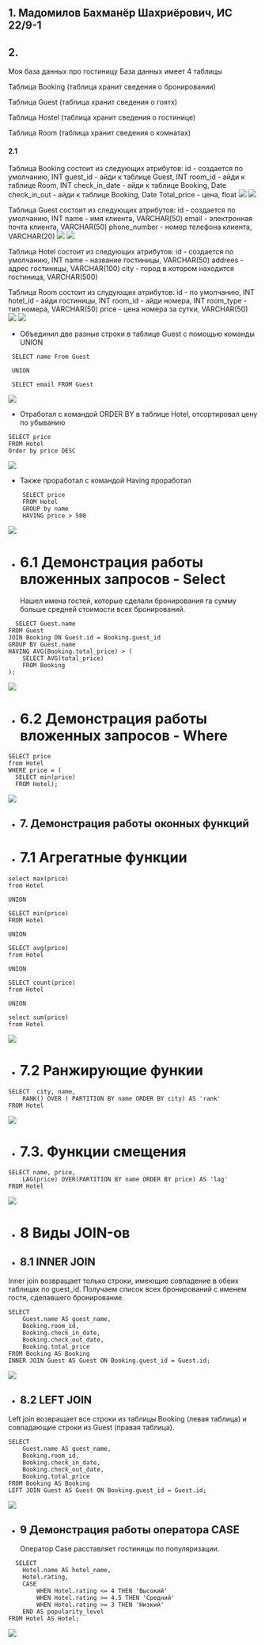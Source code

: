 ## 1. Мадомилов Бахманёр Шахриёрович, ИС 22/9-1

## 2.

Моя база данных про гостиницу
База данных имеет 4 таблицы

Таблица Booking (таблица хранит сведения о бронировании)

Таблица Guest (таблица хранит сведения о гоятх)

Таблица Hostel (таблица хранит сведения о гостинице)

Таблица Room (таблица хранит сведения о комнатах)

#### 2.1

Таблица Booking состоит из следующих атрибутов:
id - создается по умолчанию, INT
guest_id - айди к таблице Guest, INT
room_id - айди к таблице Room, INT
check_in_date - айди к таблице Booking, Date
check_in_out - айди к таблице Booking, Date
Total_price - цена, float
 ![](screens/booking1.png)
 ![](screens/booking2.png)



Таблица Guest состоит из следующих атрибутов:
id - создается по умолчанию, INT
name - имя клиента, VARCHAR(50)
email - электронная почта клиента, VARCHAR(50)
phone_number - номер телефона клиента, VARCHAR(20)
![](screens/Guest1.png)
![](screens/Guest2.png)

Таблица Hotel состоит из следующих атрибутов:
id - создается  по умолчанию, INT
name - название гостиницы, VARCHAR(50)
addrees - адрес гостиницы, VARCHAR(100)
city - город в котором находится гостиница, VARCHAR(500)

Таблица Room состоит из слудующих атрибутов:
id - по умолчанию, INT
hotel_id - айди гостиницы, INT
room_id - айди номера, INT
room_type - тип номера, VARCHAR(50)
price - цена номера за сутки, VARCHAR(50)
![](screens/Room1.png)
![](screens/Room2.png)

* Объединил две разные строки в таблице Guest с помощью команды UNION
```
 SELECT name From Guest
 
 UNION
 
 SELECT email FROM Guest
```
![](screens/Union.png)

* Отработал с командой ORDER BY в таблице Hotel, отсортировал цену по убыванию
```
SELECT price
FROM Hotel
Order by price DESC
```
![](screens/OrderBY.png)

* Также проработал с командой Having проработал
```
    SELECT price
    FROM Hotel
    GROUP by name
    HAVING price > 500
```
![](screens/Having.png)

* # 6.1 Демонстрация работы вложенных запросов - Select
  Нашел имена гостей, которые сделали бронирования га сумму больше средней стоимости всех бронирований.
```
  SELECT Guest.name
FROM Guest
JOIN Booking ON Guest.id = Booking.guest_id
GROUP BY Guest.name
HAVING AVG(Booking.total_price) > (
    SELECT AVG(total_price)
    FROM Booking
);
```
![](screens/select.png)

* # 6.2  Демонстрация работы вложенных запросов - Where

```
SELECT price
from Hotel
WHERE price = (
  SELECT min(price) 
  FROM Hotel);

```
![](screens/where.png)

* ## 7. Демонстрация работы оконных функций
 * # 7.1 Агрегатные функции
```
select max(price)
from Hotel

UNION

SELECT min(price)
FROM Hotel

UNION

SELECT avg(price)
from Hotel

UNION

SELECT count(price)
from Hotel

UNION

select sum(price)
from Hotel
```
![](screens/Агрег.функции.PNG)

* # 7.2 Ранжирующие функии

```
SELECT  city, name,
	RANK() OVER ( PARTITION BY name ORDER BY city) AS 'rank'
FROM Hotel
```
![](screens/ранжирующиефункции.png)

* # 7.3. Функции смещения

```
SELECT name, price,
	LAG(price) OVER(PARTITION BY name ORDER BY price) AS 'lag'
FROM Hotel
```
![](screens/функциясмещения.png)

* # 8 Виды JOIN-ов
* ## 8.1 INNER JOIN
Inner join возвращает только строки, имеющие совпадение в обеих таблицах по guest_id.
Получаем список всех бронирований с именем гостя, сделавшего бронирование.
```
SELECT
    Guest.name AS guest_name,
    Booking.room_id,
    Booking.check_in_date,
    Booking.check_out_date,
    Booking.total_price
FROM Booking AS Booking
INNER JOIN Guest AS Guest ON Booking.guest_id = Guest.id;
```
![](screens/INNERJOIN.png)

* ## 8.2 LEFT JOIN

Left join возвращает все строки из таблицы Booking (левая таблица) и совпадающие строки из Guest (правая таблица).
```
SELECT
    Guest.name AS guest_name,
    Booking.room_id,
    Booking.check_in_date,
    Booking.check_out_date,
    Booking.total_price
FROM Booking AS Booking
LEFT JOIN Guest AS Guest ON Booking.guest_id = Guest.id;
```
![](screens/leftjoin.png)

* ## 9 Демонстрация работы оператора CASE
  Оператор Case расставляет гостиницы по популяризации.
```
  SELECT
    Hotel.name AS hotel_name,
    Hotel.rating,
    CASE
        WHEN Hotel.rating <= 4 THEN 'Высокий'
        WHEN Hotel.rating >= 4.5 THEN 'Средний'
        WHEN Hotel.rating >= 3 THEN 'Низкий'
    END AS popularity_level
FROM Hotel AS Hotel;
```

![](screens/Case.png)
